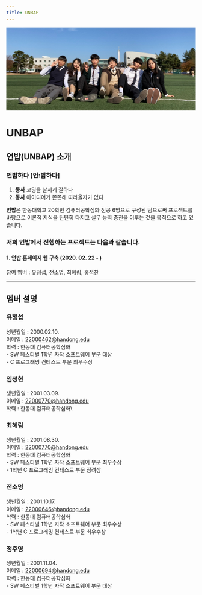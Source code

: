 ```yaml
---
title: UNBAP
---
```


![Group Photo](unbap.jpeg)

# UNBAP

## 언밥(UNBAP) 소개

### **언밥하다** \[언:밥하다\]

1. **동사** 코딩을 찰지게 잘하다
2. **동사** 아이디어가 쫀쫀해 따라올자가 없다

**언밥**은 한동대학교 20학번 컴퓨터공학심화 전공 6명으로 구성된 팀으로써 프로젝트를 바탕으로 이론적 지식을 탄탄히 다지고 실무 능력 증진을 이루는 것을 목적으로 하고 있습니다.

### 저희 언밥에서 진행하는 프로젝트는 다음과 같습니다.

#### 1. 언밥 홈페이지 웹 구축 (2020. 02. 22 - )

참여 멤버 : 유정섭, 전소명, 최혜림, 홍석찬

---

## 멤버 설명

### 유정섭

성년월일 : 2000.02.10.\
이메일 : 22000462@handong.edu\
학력 : 한동대 컴퓨터공학심화\
\- SW 페스티벌 1학년 자작 소프트웨어 부문 대상\
\- C 프로그래밍 컨테스트 부문 최우수상

### 임정현

생년월일 : 2001.03.09.\
이메일 : 22000770@handong.edu\
학력 : 한동대 컴퓨터공학심화\

### 최혜림

생년월일 : 2001.08.30.\
이메일 : 22000770@handong.edu\
학력 : 한동대 컴퓨터공학심화\
\- SW 페스티벌 1학년 자작 소프트웨어 부문 최우수상\
\- 1학년 C 프로그래밍 컨테스트 부문 장려상

### 전소명

생년월일 : 2001.10.17.\
이메일 : 22000646@handong.edu\
학력 : 한동대 컴퓨터공학심화\
\- SW 페스티벌 1학년 자작 소프트웨어 부문 최우수상\
\- 1학년 C 프로그래밍 컨테스트 부문 최우수상

### 정주영

생년월일 : 2001.11.04.\
이메일 : 22000694@handong.edu\
학력 : 한동대 컴퓨터공학심화\
\- SW 페스티벌 1학년 자작 소프트웨어 부문 대상
